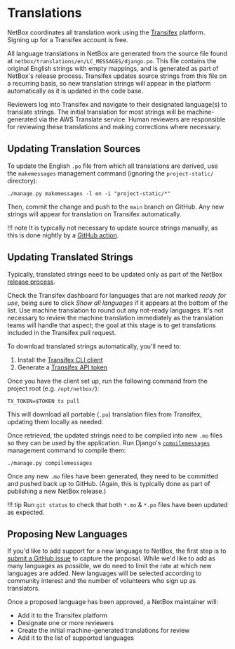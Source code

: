 # Translations

NetBox coordinates all translation work using the [Transifex](https://explore.transifex.com/netbox-community/netbox/) platform. Signing up for a Transifex account is free.

All language translations in NetBox are generated from the source file found at `netbox/translations/en/LC_MESSAGES/django.po`. This file contains the original English strings with empty mappings, and is generated as part of NetBox's release process. Transifex updates source strings from this file on a recurring basis, so new translation strings will appear in the platform automatically as it is updated in the code base.

Reviewers log into Transifex and navigate to their designated language(s) to translate strings. The initial translation for most strings will be machine-generated via the AWS Translate service. Human reviewers are responsible for reviewing these translations and making corrections where necessary.

## Updating Translation Sources

To update the English `.po` file from which all translations are derived, use the `makemessages` management command (ignoring the `project-static/` directory):

```nohighlight
./manage.py makemessages -l en -i "project-static/*"
```

Then, commit the change and push to the `main` branch on GitHub. Any new strings will appear for translation on Transifex automatically.

!!! note
    It is typically not necessary to update source strings manually, as this is done nightly by a [GitHub action](https://github.com/netbox-community/netbox/blob/main/.github/workflows/update-translation-strings.yml).

## Updating Translated Strings

Typically, translated strings need to be updated only as part of the NetBox [release process](./release-checklist.md).

Check the Transifex dashboard for languages that are not marked _ready for use_, being sure to click _Show all languages_ if it appears at the bottom of the list. Use machine translation to round out any not-ready languages. It's not necessary to review the machine translation immediately as the translation teams will handle that aspect; the goal at this stage is to get translations included in the Transifex pull request.

To download translated strings automatically, you'll need to:

1. Install the [Transifex CLI client](https://github.com/transifex/cli)
2. Generate a [Transifex API token](https://app.transifex.com/user/settings/api/)

Once you have the client set up, run the following command from the project root (e.g. `/opt/netbox/`):

```no-highlight
TX_TOKEN=$TOKEN tx pull
```

This will download all portable (`.po`) translation files from Transifex, updating them locally as needed.

Once retrieved, the updated strings need to be compiled into new `.mo` files so they can be used by the application. Run Django's [`compilemessages`](https://docs.djangoproject.com/en/stable/ref/django-admin/#django-admin-compilemessages) management command to compile them:

```no-highlight
./manage.py compilemessages
```

Once any new `.mo` files have been generated, they need to be committed and pushed back up to GitHub. (Again, this is typically done as part of publishing a new NetBox release.)

!!! tip
    Run `git status` to check that both `*.mo` & `*.po` files have been updated as expected.

## Proposing New Languages

If you'd like to add support for a new language to NetBox, the first step is to [submit a GitHub issue](https://github.com/netbox-community/netbox/issues/new?assignees=&labels=type%3A+translation&projects=&template=translation.yaml) to capture the proposal. While we'd like to add as many languages as possible, we do need to limit the rate at which new languages are added. New languages will be selected according to community interest and the number of volunteers who sign up as translators.

Once a proposed language has been approved, a NetBox maintainer will:

* Add it to the Transifex platform
* Designate one or more reviewers
* Create the initial machine-generated translations for review
* Add it to the list of supported languages
